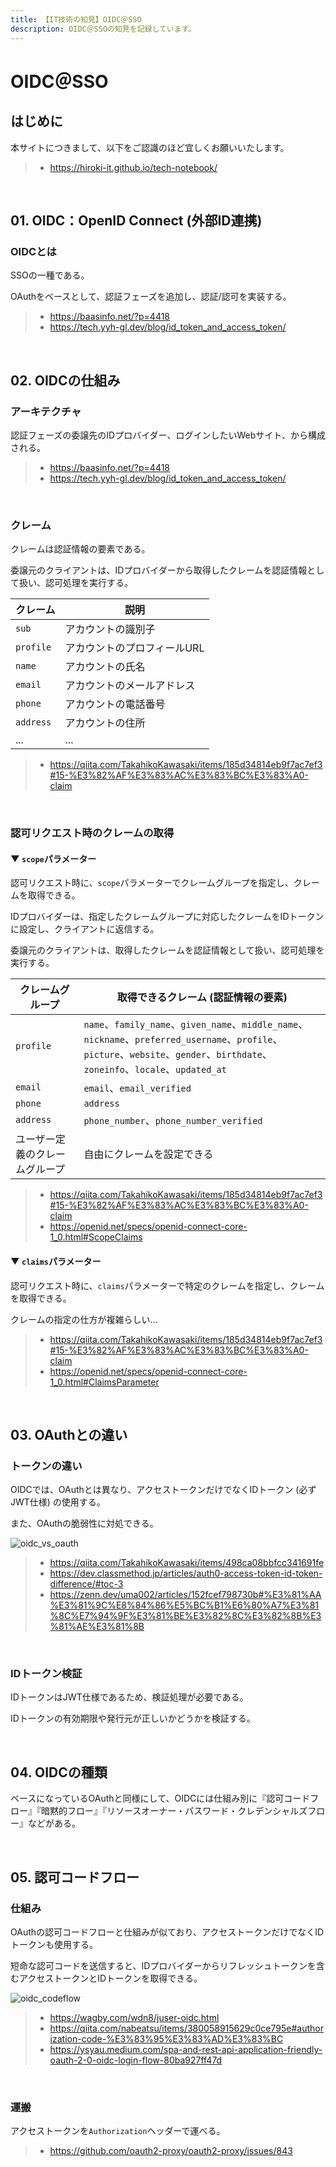 ```yaml
---
title: 【IT技術の知見】OIDC＠SSO
description: OIDC＠SSOの知見を記録しています。
---
```


# OIDC＠SSO

## はじめに

本サイトにつきまして、以下をご認識のほど宜しくお願いいたします。

> - https://hiroki-it.github.io/tech-notebook/

<br>

## 01. OIDC：OpenID Connect (外部ID連携)

### OIDCとは

SSOの一種である。

OAuthをベースとして、認証フェーズを追加し、認証/認可を実装する。

> - https://baasinfo.net/?p=4418
> - https://tech.yyh-gl.dev/blog/id_token_and_access_token/

<br>

## 02. OIDCの仕組み

### アーキテクチャ

認証フェーズの委譲先のIDプロバイダー、ログインしたいWebサイト、から構成される。

> - https://baasinfo.net/?p=4418
> - https://tech.yyh-gl.dev/blog/id_token_and_access_token/

<br>

### クレーム

クレームは認証情報の要素である。

委譲元のクライアントは、IDプロバイダーから取得したクレームを認証情報として扱い、認可処理を実行する。

| クレーム  | 説明                        |
| --------- | --------------------------- |
| `sub`     | アカウントの識別子          |
| `profile` | アカウントのプロフィールURL |
| `name`    | アカウントの氏名            |
| `email`   | アカウントのメールアドレス  |
| `phone`   | アカウントの電話番号        |
| `address` | アカウントの住所            |
| ...       | ...                         |

> - https://qiita.com/TakahikoKawasaki/items/185d34814eb9f7ac7ef3#15-%E3%82%AF%E3%83%AC%E3%83%BC%E3%83%A0-claim

<br>

### 認可リクエスト時のクレームの取得

#### ▼ `scope`パラメーター

認可リクエスト時に、`scope`パラメーターでクレームグループを指定し、クレームを取得できる。

IDプロバイダーは、指定したクレームグループに対応したクレームをIDトークンに設定し、クライアントに返信する。

委譲元のクライアントは、取得したクレームを認証情報として扱い、認可処理を実行する。

| クレームグループ               | 取得できるクレーム (認証情報の要素)                                                                                                                                              |
| ------------------------------ | -------------------------------------------------------------------------------------------------------------------------------------------------------------------------------- |
| `profile`                      | `name`、`family_name`、`given_name`、`middle_name`、`nickname`、`preferred_username`、`profile`、`picture`、`website`、`gender`、`birthdate`、`zoneinfo`、`locale`、`updated_at` |
| `email`                        | `email`、`email_verified`                                                                                                                                                        |
| `phone`                        | `address`                                                                                                                                                                        |
| `address`                      | `phone_number`、`phone_number_verified`                                                                                                                                          |
| ユーザー定義のクレームグループ | 自由にクレームを設定できる                                                                                                                                                       |

> - https://qiita.com/TakahikoKawasaki/items/185d34814eb9f7ac7ef3#15-%E3%82%AF%E3%83%AC%E3%83%BC%E3%83%A0-claim
> - https://openid.net/specs/openid-connect-core-1_0.html#ScopeClaims

#### ▼ `claims`パラメーター

認可リクエスト時に、`claims`パラメーターで特定のクレームを指定し、クレームを取得できる。

クレームの指定の仕方が複雑らしい...

> - https://qiita.com/TakahikoKawasaki/items/185d34814eb9f7ac7ef3#15-%E3%82%AF%E3%83%AC%E3%83%BC%E3%83%A0-claim
> - https://openid.net/specs/openid-connect-core-1_0.html#ClaimsParameter

<br>

## 03. OAuthとの違い

### トークンの違い

OIDCでは、OAuthとは異なり、アクセストークンだけでなくIDトークン (必ずJWT仕様) の使用する。

また、OAuthの脆弱性に対処できる。

![oidc_vs_oauth](https://raw.githubusercontent.com/hiroki-it/tech-notebook-images/master/images/oidc_vs_oauth.png)

> - https://qiita.com/TakahikoKawasaki/items/498ca08bbfcc341691fe
> - https://dev.classmethod.jp/articles/auth0-access-token-id-token-difference/#toc-3
> - https://zenn.dev/uma002/articles/152fcef798730b#%E3%81%AA%E3%81%9C%E8%84%86%E5%BC%B1%E6%80%A7%E3%81%8C%E7%94%9F%E3%81%BE%E3%82%8C%E3%82%8B%E3%81%AE%E3%81%8B

<br>

### IDトークン検証

IDトークンはJWT仕様であるため、検証処理が必要である。

IDトークンの有効期限や発行元が正しいかどうかを検証する。

<br>

## 04. OIDCの種類

ベースになっているOAuthと同様にして、OIDCには仕組み別に『認可コードフロー』『暗黙的フロー』『リソースオーナー・パスワード・クレデンシャルズフロー』などがある。

<br>

## 05. 認可コードフロー

### 仕組み

OAuthの認可コードフローと仕組みが似ており、アクセストークンだけでなくIDトークンも使用する。

短命な認可コードを送信すると、IDプロバイダーからリフレッシュトークンを含むアクセストークンとIDトークンを取得できる。

![oidc_codeflow](https://raw.githubusercontent.com/hiroki-it/tech-notebook-images/master/images/oidc_codeflow.jpeg)

> - https://wagby.com/wdn8/juser-oidc.html
> - https://qiita.com/nabeatsu/items/380058915629c0ce795e#authorization-code-%E3%83%95%E3%83%AD%E3%83%BC
> - https://ysyau.medium.com/spa-and-rest-api-application-friendly-oauth-2-0-oidc-login-flow-80ba927ff47d

<br>

### 運搬

アクセストークンを`Authorization`ヘッダーで運べる。

> - https://github.com/oauth2-proxy/oauth2-proxy/issues/843

<br>
